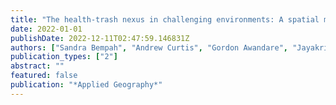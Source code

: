 ```yaml
---
title: "The health-trash nexus in challenging environments: A spatial mixed methods analysis of Accra, Ghana"
date: 2022-01-01
publishDate: 2022-12-11T02:47:59.146831Z
authors: ["Sandra Bempah", "Andrew Curtis", "Gordon Awandare", "Jayakrishnan Ajayakumar", "Nancy Nyakoe"]
publication_types: ["2"]
abstract: ""
featured: false
publication: "*Applied Geography*"
---
```


